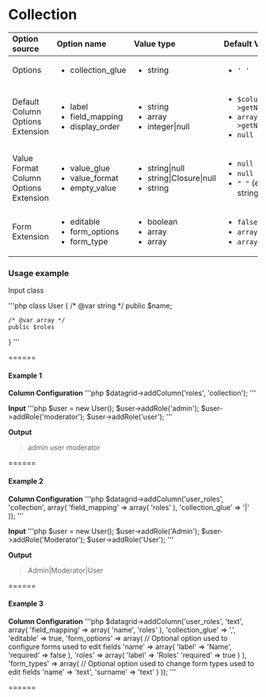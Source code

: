 # Collection

<table>
    <head>
        <tr>
            <td><b>Option source</b></td>
            <td><b>Option name</b></td>
            <td><b>Value type</b></td>
            <td><b>Default Value</b></td>
        </tr>
    </head>
    <tbody>
        <tr>
            <td>Options </td>
            <td>
                <ul>
                    <li>collection_glue</li>
                </ul>
            </td>
            <td>
                <ul>
                    <li>string</li>
                </ul>
            </td>
            <td>
                <ul>
                    <li><code>' '</code></li>
                </ul>
            </td>
        <tr>
        <tr>
            <td>Default Column Options Extension</td>
            <td>
                <ul>
                    <li>label</li>
                    <li>field_mapping</li>
                    <li>display_order</li>
                </ul>
            </td>
            <td>
                <ul>
                    <li>string</li>
                    <li>array</li>
                    <li>integer|null</li>
                </td>
            </td>
            <td>
                <ul>
                    <li><code>$column->getName()</code></li>
                    <li><code>array($column->getName())</code></li>
                    <li><code>null</code></li>
                </ul>
            </td>
        </tr>
        <tr>
            <td>Value Format Column Options Extension</td>
            <td>
                <ul>
                    <li>value_glue</li>
                    <li>value_format</li>
                    <li>empty_value</li>
                </ul>
            </td>
            <td>
                <ul>
                    <li>string|null</li>
                    <li>string|Closure|null</li>
                    <li>string</li>
                </td>
            </td>
            <td>
                <ul>
                    <li><code>null</code></li>
                    <li><code>null</code></li>
                    <li><code>" "</code> (empty string)</li>
                </ul>
            </td>
        </tr>
        <tr>
            <td>Form Extension</td>
            <td>
                <ul>
                    <li>editable</li>
                    <li>form_options</li>
                    <li>form_type</li>
                </ul>
            </td>
            <td>
                <ul>
                    <li>boolean</li>
                    <li>array</li>
                    <li>array</li>
                </td>
            </td>
            <td>
                <ul>
                    <li><code>false</code></li>
                    <li><code>array()</code></li>
                    <li><code>array()</code></li>
                </ul>
            </td>
        </tr>
    </tbody>
</table>

### Usage example

Input class

'''php
class User
{
    /* @var string */
    public $name;

    /* @var array */
    public $roles
}
'''

======
#### Example 1

**Column Configuration**
'''php
$datagrid->addColumn('roles', 'collection');
'''

**Input**
'''php
$user = new User();
$user->addRole('admin');
$user->addRole('moderator');
$user->addRole('user');
'''

**Output**
> admin user moderator

======
#### Example 2

**Column Configuration**
'''php
$datagrid->addColumn('user_roles', 'collection', array(
    'field_mapping' => array(
        'roles'
    ),
    'collection_glue' => '|'
));
'''

**Input**
'''php
$user = new User();
$user->addRole('Admin');
$user->addRole('Moderator');
$user->addRole('User');
'''

**Output**
> Admin|Moderator|User

======
#### Example 3

**Column Configuration**
'''php
$datagrid->addColumn('user_roles', 'text', array(
    'field_mapping' => array(
        'name',
        'roles'
    ),
    'collection_glue' => ',',
    'editable' => true,
    'form_options' => array( // Optional option used to configure forms used to edit fields
        'name' => array(
            'label' => 'Name',
            'required' => false
        ),
        'roles' => array(
            'label' => 'Roles'
            'required' => true
        )
    ),
    'form_types' => array( // Optional option used to change form types used to edit fields
        'name' => 'text',
        'surname' => 'text'
    )
));
'''

======
